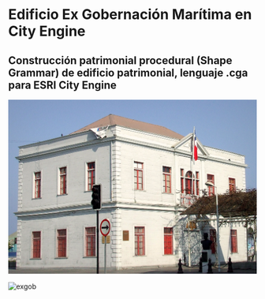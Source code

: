 # Edificio Ex Gobernación Marítima en City Engine
## Construcción patrimonial procedural (Shape Grammar) de edificio patrimonial, lenguaje .cga para ESRI City Engine

![edif](exgob.jpg)

![exgob](pat06.gif)
